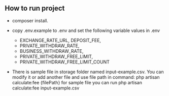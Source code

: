 ## How to run project

- composer install.
- copy .env.example to .env and set the following variable values in .env
  - EXCHANGE_RATE_URL, DEPOSIT_FEE, 
  - PRIVATE_WITHDRAW_RATE,
  - BUSINESS_WITHDRAW_RATE,
  - PRIVATE_WITHDRAW_FREE_LIMIT,
  - PRIVATE_WITHDRAW_FREE_LIMIT_COUNT
  
- There is sample file in storage folder named input-example.csv. You can modify it or add another file and use file path in command: php artisan calculate:fee {filePath} for sample file you can run php artisan calculate:fee input-example.csv
